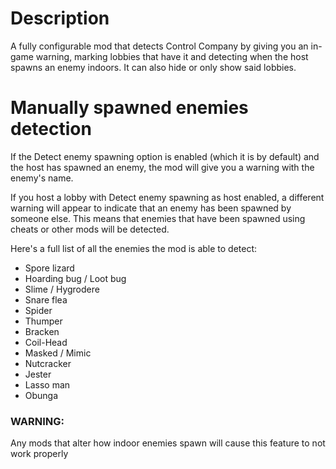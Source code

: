 # Description

A fully configurable mod that detects Control Company by giving you an in-game warning, marking lobbies that have it and detecting when the host spawns an enemy indoors. It can also hide or only show said lobbies.

# Manually spawned enemies detection

If the Detect enemy spawning option is enabled (which it is by default) and the host has spawned an enemy, the mod will give you a warning with the enemy's name.

If you host a lobby with Detect enemy spawning as host enabled, a different warning will appear to indicate that an enemy has been spawned by someone else. This means that enemies that have been spawned using cheats or other mods will be detected.

Here's a full list of all the enemies the mod is able to detect:

- Spore lizard
- Hoarding bug / Loot bug
- Slime / Hygrodere
- Snare flea
- Spider
- Thumper
- Bracken
- Coil-Head
- Masked / Mimic
- Nutcracker
- Jester
- Lasso man
- Obunga

### WARNING:
Any mods that alter how indoor enemies spawn will cause this feature to not work properly